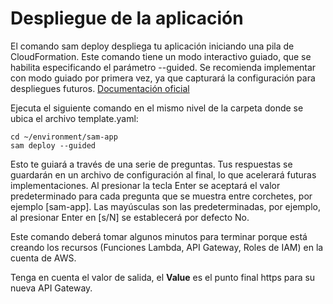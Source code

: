 # Despliegue de la aplicación

El comando sam deploy despliega tu aplicación iniciando una pila de CloudFormation. Este comando tiene un modo interactivo guiado, que se habilita especificando el parámetro --guided. Se recomienda implementar con modo guiado por primera vez, ya que capturará la configuración para despliegues futuros.
[Documentación oficial](https://catalog.workshops.aws/complete-aws-sam/es-US/module-3-manual-deploy/30-deploy)

Ejecuta el siguiente comando en el mismo nivel de la carpeta donde se ubica el archivo template.yaml:
```
cd ~/environment/sam-app
sam deploy --guided
```

Esto te guiará a través de una serie de preguntas. Tus respuestas se guardarán en un archivo de configuración al final, lo que acelerará futuras implementaciones. Al presionar la tecla Enter se aceptará el valor predeterminado para cada pregunta que se muestra entre corchetes, por ejemplo [sam-app]. Las mayúsculas son las predeterminadas, por ejemplo, al presionar Enter en [s/N] se establecerá por defecto No. 

Este comando deberá tomar algunos minutos para terminar porque está creando los recursos (Funciones Lambda, API Gateway, Roles de IAM) en la cuenta de AWS.

Tenga en cuenta el valor de salida, el **Value** es el punto final https para su nueva API Gateway. 